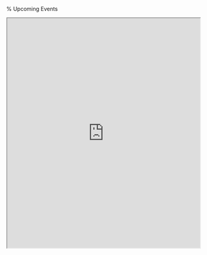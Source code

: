 % Upcoming Events

<style>
iframe {
	height: 600px;
	width: 100%;
}
</style>
<iframe src="https://calendar.google.com/calendar/embed?src=c_f2707992a11f150000495c072d2ee6f0fca7bd7903949136dd47e48446297db8%40group.calendar.google.com&ctz=America%2FEdmonton&wkst=2"></iframe>

